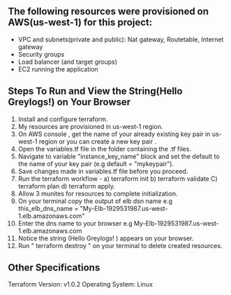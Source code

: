 ## The following resources were provisioned on AWS(us-west-1) for this project:

- VPC and subnets(private and public): Nat gateway, Routetable, Internet gateway
- Security groups
- Load balancer (and target groups)
- EC2 running the application

## Steps To Run and View the String(Hello Greylogs!) on Your Browser

1. Install and configure terraform.
2. My resources are provisioned in us-west-1 region.
3. On AWS console , get the name of your already existing key pair in us-west-1 region or you can create a new key pair  .
4. Open the variables.tf file in the folder containing the .tf files.
5. Navigate to variable "instance_key_name" block and set the default to the name of your key pair (e.g default = "mykeypair").
6. Save changes made in variables.tf file before you proceed.
7. Run the terraform workflow - a) terraform init b) terraform validate C) terraform plan d) terraform apply.
8. Allow 3 munites for resources to complete initialization.
9. On your terminal copy the output of elb dsn name e.g this_elb_dns_name = "My-Elb-1929531987.us-west-1.elb.amazonaws.com"
10. Enter the dns name to your browser e.g My-Elb-1929531987.us-west-1.elb.amazonaws.com
11. Notice the string (Hello Greylogs! ) appears on your browser. 
12. Run " terraform destroy " on your terminal to delete created resources.

## Other Specifications
 Terraform Version: v1.0.2
 Operating System: Linux



